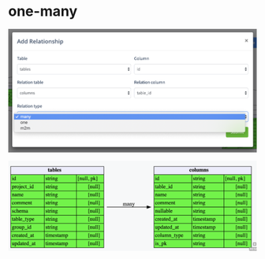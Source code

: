 # one-many

![](../.gitbook/assets/image%20%2824%29.png)

![table has\_many columns](../.gitbook/assets/image%20%2820%29.png)



